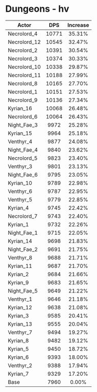# Dungeons - hv
| Actor | DPS | Increase |
|---|:---:|:---:|
|Necrolord_4|10771|35.31%|
|Necrolord_12|10545|32.47%|
|Necrolord_2|10391|30.54%|
|Necrolord_3|10374|30.33%|
|Necrolord_10|10338|29.87%|
|Necrolord_11|10188|27.99%|
|Necrolord_8|10165|27.70%|
|Necrolord_1|10151|27.53%|
|Necrolord_9|10136|27.34%|
|Kyrian_16|10068|26.48%|
|Necrolord_6|10064|26.43%|
|Night_Fae_3|9972|25.28%|
|Kyrian_15|9964|25.18%|
|Venthyr_4|9877|24.08%|
|Night_Fae_4|9840|23.62%|
|Necrolord_5|9823|23.40%|
|Venthyr_3|9801|23.13%|
|Night_Fae_6|9795|23.05%|
|Kyrian_10|9789|22.98%|
|Venthyr_6|9787|22.95%|
|Venthyr_5|9779|22.85%|
|Kyrian_4|9745|22.42%|
|Necrolord_7|9743|22.40%|
|Kyrian_1|9732|22.26%|
|Night_Fae_1|9715|22.05%|
|Kyrian_14|9698|21.83%|
|Night_Fae_2|9691|21.75%|
|Venthyr_8|9688|21.71%|
|Kyrian_11|9687|21.70%|
|Kyrian_2|9684|21.66%|
|Kyrian_9|9683|21.65%|
|Night_Fae_5|9649|21.22%|
|Venthyr_1|9646|21.18%|
|Kyrian_12|9638|21.08%|
|Kyrian_3|9585|20.41%|
|Kyrian_13|9555|20.04%|
|Venthyr_7|9494|19.27%|
|Kyrian_8|9482|19.12%|
|Kyrian_5|9450|18.72%|
|Kyrian_6|9393|18.00%|
|Venthyr_2|9388|17.94%|
|Kyrian_7|9329|17.20%|
|Base|7960|0.00%|
